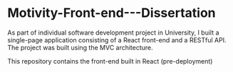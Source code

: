 # Motivity-Front-end---Dissertation

As part of individual software development project in University, I built a single-page application consisting of a React front-end and a RESTful API. The project was built using the MVC architecture.

This repository contains the front-end built in React (pre-deployment) 
